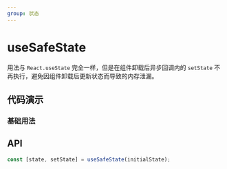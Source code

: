 ```yaml
---
group: 状态
---
```


# useSafeState

用法与 `React.useState` 完全一样，但是在组件卸载后异步回调内的 `setState` 不再执行，避免因组件卸载后更新状态而导致的内存泄漏。

## 代码演示

### 基础用法

<code src="./demo/demo1.tsx"></code>

## API

```typescript
const [state, setState] = useSafeState(initialState);
```
